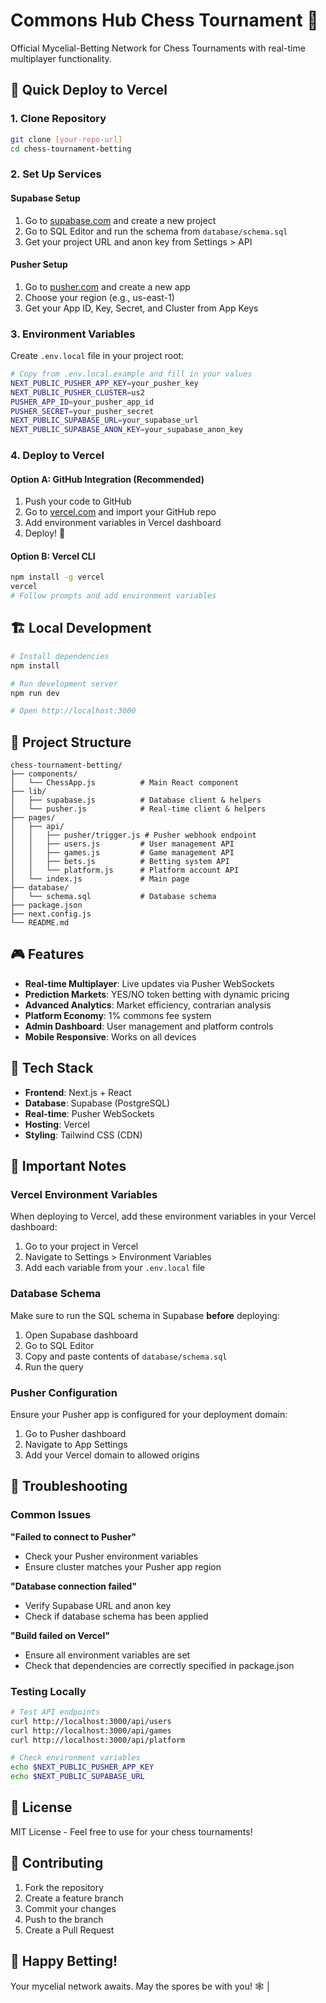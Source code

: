 # Commons Hub Chess Tournament 🍄

Official Mycelial-Betting Network for Chess Tournaments with real-time multiplayer functionality.

## 🚀 Quick Deploy to Vercel

### 1. Clone Repository
```bash
git clone [your-repo-url]
cd chess-tournament-betting
```

### 2. Set Up Services

#### Supabase Setup
1. Go to [supabase.com](https://supabase.com) and create a new project
2. Go to SQL Editor and run the schema from `database/schema.sql`
3. Get your project URL and anon key from Settings > API

#### Pusher Setup  
1. Go to [pusher.com](https://pusher.com) and create a new app
2. Choose your region (e.g., us-east-1)
3. Get your App ID, Key, Secret, and Cluster from App Keys

### 3. Environment Variables

Create `.env.local` file in your project root:
```bash
# Copy from .env.local.example and fill in your values
NEXT_PUBLIC_PUSHER_APP_KEY=your_pusher_key
NEXT_PUBLIC_PUSHER_CLUSTER=us2  
PUSHER_APP_ID=your_pusher_app_id
PUSHER_SECRET=your_pusher_secret
NEXT_PUBLIC_SUPABASE_URL=your_supabase_url
NEXT_PUBLIC_SUPABASE_ANON_KEY=your_supabase_anon_key
```

### 4. Deploy to Vercel

#### Option A: GitHub Integration (Recommended)
1. Push your code to GitHub
2. Go to [vercel.com](https://vercel.com) and import your GitHub repo
3. Add environment variables in Vercel dashboard
4. Deploy! 🚀

#### Option B: Vercel CLI
```bash
npm install -g vercel
vercel
# Follow prompts and add environment variables
```

## 🏗️ Local Development

```bash
# Install dependencies
npm install

# Run development server
npm run dev

# Open http://localhost:3000
```

## 📁 Project Structure

```
chess-tournament-betting/
├── components/
│   └── ChessApp.js          # Main React component
├── lib/
│   ├── supabase.js          # Database client & helpers
│   └── pusher.js            # Real-time client & helpers
├── pages/
│   ├── api/
│   │   ├── pusher/trigger.js # Pusher webhook endpoint
│   │   ├── users.js         # User management API
│   │   ├── games.js         # Game management API
│   │   ├── bets.js          # Betting system API
│   │   └── platform.js      # Platform account API
│   └── index.js             # Main page
├── database/
│   └── schema.sql           # Database schema
├── package.json
├── next.config.js
└── README.md
```

## 🎮 Features

- **Real-time Multiplayer**: Live updates via Pusher WebSockets
- **Prediction Markets**: YES/NO token betting with dynamic pricing
- **Advanced Analytics**: Market efficiency, contrarian analysis
- **Platform Economy**: 1% commons fee system
- **Admin Dashboard**: User management and platform controls
- **Mobile Responsive**: Works on all devices

## 🔧 Tech Stack

- **Frontend**: Next.js + React
- **Database**: Supabase (PostgreSQL)
- **Real-time**: Pusher WebSockets
- **Hosting**: Vercel
- **Styling**: Tailwind CSS (CDN)

## 🚨 Important Notes

### Vercel Environment Variables
When deploying to Vercel, add these environment variables in your Vercel dashboard:

1. Go to your project in Vercel
2. Navigate to Settings > Environment Variables
3. Add each variable from your `.env.local` file

### Database Schema
Make sure to run the SQL schema in Supabase **before** deploying:
1. Open Supabase dashboard
2. Go to SQL Editor
3. Copy and paste contents of `database/schema.sql`
4. Run the query

### Pusher Configuration
Ensure your Pusher app is configured for your deployment domain:
1. Go to Pusher dashboard
2. Navigate to App Settings
3. Add your Vercel domain to allowed origins

## 🐛 Troubleshooting

### Common Issues

**"Failed to connect to Pusher"**
- Check your Pusher environment variables
- Ensure cluster matches your Pusher app region

**"Database connection failed"**
- Verify Supabase URL and anon key
- Check if database schema has been applied

**"Build failed on Vercel"**
- Ensure all environment variables are set
- Check that dependencies are correctly specified in package.json

### Testing Locally

```bash
# Test API endpoints
curl http://localhost:3000/api/users
curl http://localhost:3000/api/games
curl http://localhost:3000/api/platform

# Check environment variables
echo $NEXT_PUBLIC_PUSHER_APP_KEY
echo $NEXT_PUBLIC_SUPABASE_URL
```

## 📝 License

MIT License - Feel free to use for your chess tournaments!

## 🤝 Contributing

1. Fork the repository
2. Create a feature branch
3. Commit your changes
4. Push to the branch
5. Create a Pull Request

## 🍄 Happy Betting!

Your mycelial network awaits. May the spores be with you! 🕸️
│
